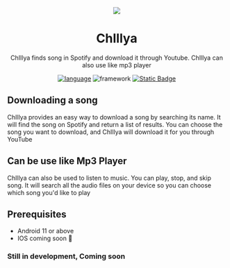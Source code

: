 <div height="150" align="center">
<img src="https://github.com/user-attachments/assets/24401439-72e3-4efd-96cc-780ca2d4aa2a" />
</div>
<div align="center">
  
# ChIllya
<p>ChIllya finds song in Spotify and download it through Youtube. ChIllya can also use like mp3 player</p>
</div>
<p align="center">
<a href="https://github.com/search?q=repo%3Atuankietdang52%2FChIllya++language%3AC%23&type=code"><img alt="language" src="https://img.shields.io/badge/language-c%23-purple"></a>
<a><img alt="framework" src="https://img.shields.io/badge/framework-9.0-%23512BD4?logo=.net"></a>
<a href="https://github.com/tuankietdang52/ChIllya/blob/main/LICENSE"><img alt="Static Badge" src="https://img.shields.io/badge/license-MIT-green"></a>
</p>

## Downloading a song
ChIllya provides an easy way to download a song by searching its name. It will find the song on Spotify and return a list of results. You can choose the song you want to download, and ChIllya will download it for you through YouTube

## Can be use like Mp3 Player
ChIllya can also be used to listen to music. You can play, stop, and skip song. It will search all the audio files on your device so you can choose which song you'd like to play

## Prerequisites
<ul>
  <li>Android 11 or above</li>
  <li>IOS coming soon 🫠</li>
</ul>

### Still in development, Coming soon
